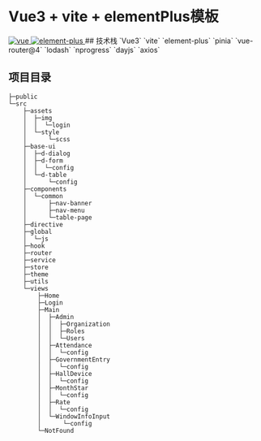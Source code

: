 # Vue3 + vite + elementPlus模板
<a href="https://github.com/vuejs/core/tree/v3.2.25">
    <img src="https://img.shields.io/badge/vue-3.2.25-brightgreen" alt="vue">
</a>
<a href="https://github.com/element-plus/element-plus/tree/2.1.11">
    <img src="https://img.shields.io/badge/element--plus-2.1.11-brightgreen" alt="element-plus">
</a>
## 技术栈
`Vue3`
`vite`
`element-plus`
`pinia`
`vue-router@4`
`lodash`
`nprogress`
`dayjs`
`axios`

## 项目目录
```
├─public
└─src
    ├─assets
    │  ├─img
    │  │  └─login
    │  └─style
    │      └─scss
    ├─base-ui
    │  ├─d-dialog
    │  ├─d-form
    │  │  └─config
    │  └─d-table
    │      └─config
    ├─components
    │  └─common
    │      ├─nav-banner
    │      ├─nav-menu
    │      └─table-page
    ├─directive
    ├─global
    │  └─js
    ├─hook
    ├─router
    ├─service
    ├─store
    ├─theme
    ├─utils
    └─views
        ├─Home
        ├─Login
        ├─Main
        │  ├─Admin
        │  │  ├─Organization
        │  │  ├─Roles
        │  │  └─Users
        │  ├─Attendance
        │  │  └─config
        │  ├─GovernmentEntry
        │  │  └─config
        │  ├─HallDevice
        │  │  └─config
        │  ├─MonthStar
        │  │  └─config
        │  ├─Rate
        │  │  └─config
        │  └─WindowInfoInput
        │      └─config
        └─NotFound
```

